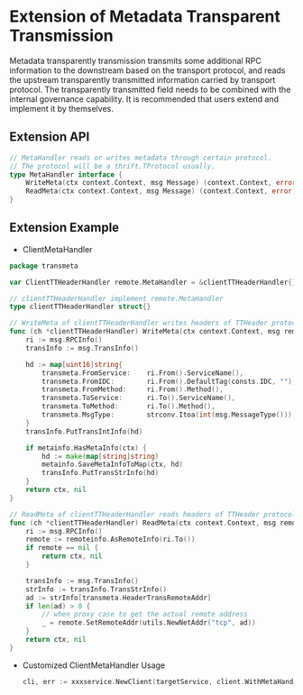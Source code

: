 # Extension of Metadata Transparent Transmission

Metadata transparently transmission transmits some additional RPC information to the downstream based on the transport protocol, and reads the upstream transparently transmitted information carried by transport protocol. The transparently transmitted field needs to be combined with the internal governance capability. It is recommended that users extend and implement it by themselves.

## Extension API

```go
// MetaHandler reads or writes metadata through certain protocol.
// The protocol will be a thrift.TProtocol usually.
type MetaHandler interface {
	WriteMeta(ctx context.Context, msg Message) (context.Context, error)
	ReadMeta(ctx context.Context, msg Message) (context.Context, error)
}
```

## Extension Example

- ClientMetaHandler

```go
package transmeta

var	ClientTTHeaderHandler remote.MetaHandler = &clientTTHeaderHandler{}

// clientTTHeaderHandler implement remote.MetaHandler
type clientTTHeaderHandler struct{}

// WriteMeta of clientTTHeaderHandler writes headers of TTHeader protocol to transport
func (ch *clientTTHeaderHandler) WriteMeta(ctx context.Context, msg remote.Message) (context.Context, error) {
	ri := msg.RPCInfo()
	transInfo := msg.TransInfo()

	hd := map[uint16]string{
		transmeta.FromService:    ri.From().ServiceName(),
		transmeta.FromIDC:        ri.From().DefaultTag(consts.IDC, ""),
		transmeta.FromMethod:     ri.From().Method(),
		transmeta.ToService:      ri.To().ServiceName(),
		transmeta.ToMethod:       ri.To().Method(),
		transmeta.MsgType:        strconv.Itoa(int(msg.MessageType())),
	}
	transInfo.PutTransIntInfo(hd)

	if metainfo.HasMetaInfo(ctx) {
		hd := make(map[string]string)
		metainfo.SaveMetaInfoToMap(ctx, hd)
		transInfo.PutTransStrInfo(hd)
	}
	return ctx, nil
}

// ReadMeta of clientTTHeaderHandler reads headers of TTHeader protocol from transport
func (ch *clientTTHeaderHandler) ReadMeta(ctx context.Context, msg remote.Message) (context.Context, error) {
	ri := msg.RPCInfo()
	remote := remoteinfo.AsRemoteInfo(ri.To())
	if remote == nil {
		return ctx, nil
	}

	transInfo := msg.TransInfo()
	strInfo := transInfo.TransStrInfo()
	ad := strInfo[transmeta.HeaderTransRemoteAddr]
	if len(ad) > 0 {
		// when proxy case to get the actual remote address
		_ = remote.SetRemoteAddr(utils.NewNetAddr("tcp", ad))
	}
	return ctx, nil
}
```

- Customized ClientMetaHandler Usage

  ```go
  cli, err := xxxservice.NewClient(targetService, client.WithMetaHandler(transmeta.ClientTTHeaderHandler))
  ```

  